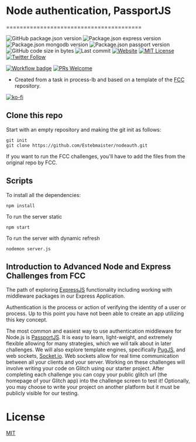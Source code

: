 # Node authentication, PassportJS

========================================

![GitHub package.json version][gh-pack-json-v] ![Package.json express version][gh-pack-json-dep-v-express] ![Package.json mongodb version][gh-pack-json-dep-v-mongodb] ![Package.json passport version][gh-pack-json-dep-v-passport] ![GitHub code size in bytes][code-size-bdg] ![Last commit][last-commit-bdg] [![Website][website-bdg]][website] [![MIT License][license-bdg]][license] [![Twitter Follow][twitter-bdg]][twitter]

[![Workflow badge][workflow-bdg]][glitch-workflow] [![PRs Welcome][prs-bdg]][prs-site]

- Created from a task in process-lb and based on a template of the [FCC](https://freecodecamp.com) repository.

[![ko-fi](https://www.ko-fi.com/img/githubbutton_sm.svg)](https://ko-fi.com/F1F31OD9K)

## Clone this repo

Start with an empty repository and making the git init as follows:

```git
git init
git clone https://github.com/Estebmaister/nodeauth.git
```

If you want to run the FCC challenges, you'll have to add the files from the original repo by FCC.

## Scripts

To install all the dependencies:

```npm
npm install
```

To run the server static

```node
npm start
```

To run the server with dynamic refresh

```node
nodemon server.js
```

## Introduction to Advanced Node and Express Challenges from FCC

The path of exploring [ExpressJS](http://expressjs.com/) functionality including working with middleware packages in our Express Application.

Authentication is the process or action of verifying the identity of a user or process. Up to this point you have not been able to create an app utilizing this key concept.

The most common and easiest way to use authentication middleware for Node.js is [PassportJS](https://passportjs.org/). It is easy to learn, light-weight, and extremely flexible allowing for many strategies, which we will talk about in later challenges. We will also explore template engines, specifically [PugJS](https://pugjs.org/api/getting-started.html), and web sockets, [Socket.io](https://socket.io/). Web sockets allow for real time communication between all your clients and your server. Working on these challenges will involve writing your code on Glitch using our starter project. After completing each challenge you can copy your public glitch url (the homepage of your Glitch app) into the challenge screen to test it! Optionally, you may choose to write your project on another platform but it must be publicly visible for our testing.

# License

[MIT](https://choosealicense.com/licenses/mit/)

<!-- General links -->

[version-bdg]: https://img.shields.io/badge/version-1.0.1-blue.svg?style=plastic
[license]: ./LICENSE
[twitter]: https://twitter.com/estebmaister
[twitter-bdg]: https://img.shields.io/twitter/follow/estebmaister?label=Follow&style=social
[prs-bdg]: https://img.shields.io/badge/PRs-welcome-brightgreen.svg?style=flat
[prs-site]: (https://egghead.io/courses/how-to-contribute-to-an-open-source-project-on-github)

<!-- Repo badges links -->

[license-bdg]: https://img.shields.io/github/license/estebmaister/nodeauth?style=plastic
[last-commit-bdg]: https://img.shields.io/github/last-commit/estebmaister/nodeauth?style=plastic&logo=git&logoColor=white
[code-size-bdg]: https://img.shields.io/github/languages/code-size/estebmaister/nodeauth?style=plastic
[gh-pack-json-v]: https://img.shields.io/github/package-json/v/estebmaister/nodeauth?color=blue&style=plastic&logo=github
[gh-pack-json-dep-v-express]: https://img.shields.io/github/package-json/dependency-version/estebmaister/nodeauth/express?style=plastic&logo=express
[gh-pack-json-dep-v-mongodb]: https://img.shields.io/github/package-json/dependency-version/estebmaister/nodeauth/mongodb?style=plastic&logo=mongodb&logoColor=white
[gh-pack-json-dep-v-passport]: https://img.shields.io/github/package-json/dependency-version/estebmaister/nodeauth/passport?style=plastic&logo=passport

<!-- Glitch web and workflow -->

[website]: https://nodeauth-esteb.glitch.me
[website-bdg]: https://img.shields.io/website?down_color=violet&down_message=sleeping&label=servidor&logo=glitch&logoColor=white&style=plastic&up_color=green&up_message=online&url=https%3A%2F%2Fnodeauth-esteb.glitch.me
[workflow-bdg]: https://github.com/estebmaister/nodeauth/workflows/Glitch%20Sync/badge.svg
[glitch-workflow]: https://github.com/Estebmaister/nodeauth/blob/master/.github/workflows/main.yml
